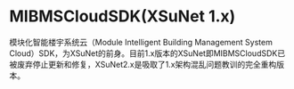 # MIBMSCloudSDK(XSuNet 1.x)
模块化智能楼宇系统云（Module Intelligent Building Management System Cloud）SDK，为XSuNet的前身。目前1.x版本的XSuNet即MIBMSCloudSDK已被废弃停止更新和修复，XSuNet2.x是吸取了1.x架构混乱问题教训的完全重构版本。
